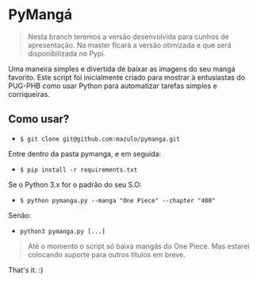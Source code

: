 # PyMangá

> Nesta branch teremos a versão desenvolvida para cunhos de apresentação. Na master ficará a versão otimizada e que será disponibilizada no Pypi.

Uma maneira simples e divertida de baixar as imagens do seu mangá favorito.
Este script foi inicialmente criado para mostrar à entusiastas do PUG-PHB como usar Python para automatizar tarefas simples e corriqueiras.

## Como usar?

- `$ git clone git@github.com:mazulo/pymanga.git`

Entre dentro da pasta pymanga, e em seguida:
- `$ pip install -r requirements.txt`

Se o Python 3.x for o padrão do seu S.O:
- `$ python pymanga.py --manga "One Piece" --chapter "400"`

Senão:
- `python3 pymanga.py [...]`

> Até o momento o script só baixa mangás do One Piece. Mas estarei colocando suporte para outros títulos em breve.

That's it. :)

